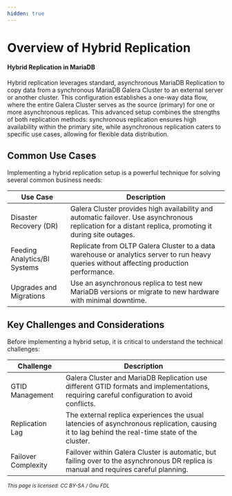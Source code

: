 ```yaml
---
hidden: true
---
```


# Overview of Hybrid Replication

#### Hybrid Replication in MariaDB

Hybrid replication leverages standard, asynchronous MariaDB Replication to copy data from a synchronous MariaDB Galera Cluster to an external server or another cluster. This configuration establishes a one-way data flow, where the entire Galera Cluster serves as the source (primary) for one or more asynchronous replicas. This advanced setup combines the strengths of both replication methods: synchronous replication ensures high availability within the primary site, while asynchronous replication caters to specific use cases, allowing for flexible data distribution.

## Common Use Cases

Implementing a hybrid replication setup is a powerful technique for solving several common business needs:

| Use Case                     | Description                                                                                                                                             |
| ---------------------------- | ------------------------------------------------------------------------------------------------------------------------------------------------------- |
| Disaster Recovery (DR)       | Galera Cluster provides high availability and automatic failover. Use asynchronous replication for a distant replica, promoting it during site outages. |
| Feeding Analytics/BI Systems | Replicate from OLTP Galera Cluster to a data warehouse or analytics server to run heavy queries without affecting production performance.               |
| Upgrades and Migrations      | Use an asynchronous replica to test new MariaDB versions or migrate to new hardware with minimal downtime.                                              |

## Key Challenges and Considerations

Before implementing a hybrid setup, it is critical to understand the technical challenges:

| Challenge           | Description                                                                                                                                    |
| ------------------- | ---------------------------------------------------------------------------------------------------------------------------------------------- |
| GTID Management     | Galera Cluster and MariaDB Replication use different GTID formats and implementations, requiring careful configuration to avoid conflicts.     |
| Replication Lag     | The external replica experiences the usual latencies of asynchronous replication, causing it to lag behind the real-time state of the cluster. |
| Failover Complexity | Failover within Galera Cluster is automatic, but failing over to the asynchronous DR replica is manual and requires careful planning.          |

<sub>_This page is licensed: CC BY-SA / Gnu FDL_</sub>
